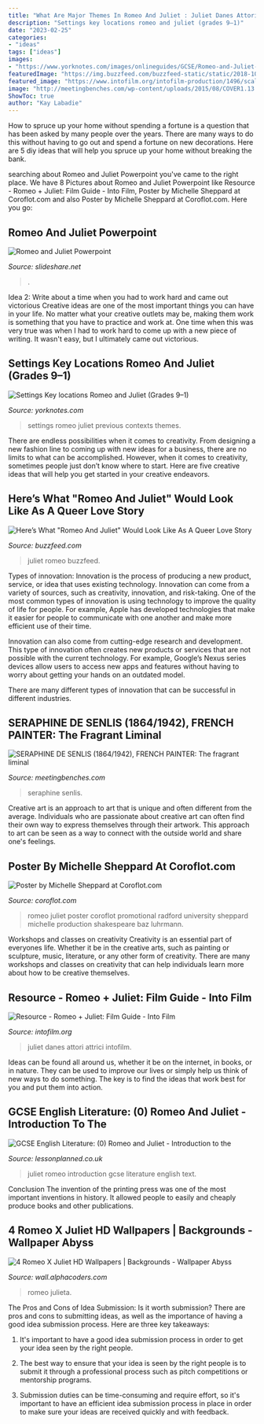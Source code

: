 ```yaml
---
title: "What Are Major Themes In Romeo And Juliet : Juliet Danes Attori Attrici Intofilm"
description: "Settings key locations romeo and juliet (grades 9–1)"
date: "2023-02-25"
categories:
- "ideas"
tags: ["ideas"]
images:
- "https://www.yorknotes.com/images/onlineguides/GCSE/Romeo-and-Juliet-2017/RandJ-settings-final.jpg"
featuredImage: "https://img.buzzfeed.com/buzzfeed-static/static/2018-10/11/12/tmp/buzzfeed-prod-web-01/43c24eecbfa1bb7c2647fc421e1c34f9-2.jpg?crop=622:325;0,90%26downsize=1250:*"
featured_image: "https://www.intofilm.org/intofilm-production/1496/scaledcropped/870x489/resources/1496/romeo-juliet-ep-20th-century-fox.jpg"
image: "http://meetingbenches.com/wp-content/uploads/2015/08/COVER1.13.jpg"
ShowToc: true
author: "Kay Labadie"
---
```



How to spruce up your home without spending a fortune is a question that has been asked by many people over the years. There are many ways to do this without having to go out and spend a fortune on new decorations. Here are 5 diy ideas that will help you spruce up your home without breaking the bank.

	

		
searching about Romeo and Juliet Powerpoint you've came to the right place. We have 8 Pictures about Romeo and Juliet Powerpoint like Resource - Romeo + Juliet: Film Guide - Into Film, Poster by Michelle Sheppard at Coroflot.com and also Poster by Michelle Sheppard at Coroflot.com. Here you go:
		
    
## Romeo And Juliet Powerpoint

<img loading=lazy src="https://image.slidesharecdn.com/romeoandjulietpowerpointenglish-121113025412-phpapp02/95/romeo-and-juliet-powerpoint-9-638.jpg?cb=1352775306" onerror="this.onerror=null;this.src='https://tse3.mm.bing.net/th?id=OIP.f7-LXEK25sTqtUi8hxNq-QHaFj&amp;pid=15.1';" alt="Romeo and Juliet Powerpoint">

_Source: slideshare.net_

>. 

	

Idea 2: Write about a time when you had to work hard and came out victorious
Creative ideas are one of the most important things you can have in your life. No matter what your creative outlets may be, making them work is something that you have to practice and work at. One time when this was very true was when I had to work hard to come up with a new piece of writing. It wasn't easy, but I ultimately came out victorious.

    
## Settings Key Locations Romeo And Juliet (Grades 9–1)

<img loading=lazy src="https://www.yorknotes.com/images/onlineguides/GCSE/Romeo-and-Juliet-2017/RandJ-settings-final.jpg" onerror="this.onerror=null;this.src='https://tse4.mm.bing.net/th?id=OIP.uBPvy-LTp2ChKdHEm6btggHaKq&amp;pid=15.1';" alt="Settings Key locations Romeo and Juliet (Grades 9–1)">

_Source: yorknotes.com_

>settings romeo juliet previous contexts themes. 

	

There are endless possibilities when it comes to creativity. From designing a new fashion line to coming up with new ideas for a business, there are no limits to what can be accomplished. However, when it comes to creativity, sometimes people just don’t know where to start. Here are five creative ideas that will help you get started in your creative endeavors.

    
## Here’s What &quot;Romeo And Juliet&quot; Would Look Like As A Queer Love Story

<img loading=lazy src="https://img.buzzfeed.com/buzzfeed-static/static/2018-10/11/12/tmp/buzzfeed-prod-web-01/43c24eecbfa1bb7c2647fc421e1c34f9-2.jpg?crop=622:325;0,90%26downsize=1250:*" onerror="this.onerror=null;this.src='https://tse2.mm.bing.net/th?id=OIP.kUSdg9GOu_jLs7D4vFAzCQHaD3&amp;pid=15.1';" alt="Here’s What &quot;Romeo And Juliet&quot; Would Look Like As A Queer Love Story">

_Source: buzzfeed.com_

>juliet romeo buzzfeed. 

	

Types of innovation:
Innovation is the process of producing a new product, service, or idea that uses existing technology. Innovation can come from a variety of sources, such as creativity, innovation, and risk-taking. 
One of the most common types of innovation is using technology to improve the quality of life for people. For example, Apple has developed technologies that make it easier for people to communicate with one another and make more efficient use of their time. 

Innovation can also come from cutting-edge research and development. This type of innovation often creates new products or services that are not possible with the current technology. For example, Google’s Nexus series devices allow users to access new apps and features without having to worry about getting your hands on an outdated model. 

There are many different types of innovation that can be successful in different industries.

    
## SERAPHINE DE SENLIS (1864/1942), FRENCH PAINTER: The Fragrant Liminal

<img loading=lazy src="http://meetingbenches.com/wp-content/uploads/2015/08/COVER1.13.jpg" onerror="this.onerror=null;this.src='https://tse1.mm.bing.net/th?id=OIP.QH8mP-kf6ZTwFuVI-Bg0AAHaE8&amp;pid=15.1';" alt="SERAPHINE DE SENLIS (1864/1942), FRENCH PAINTER: The fragrant liminal">

_Source: meetingbenches.com_

>seraphine senlis. 

	

Creative art is an approach to art that is unique and often different from the average. Individuals who are passionate about creative art can often find their own way to express themselves through their artwork. This approach to art can be seen as a way to connect with the outside world and share one's feelings.

    
## Poster By Michelle Sheppard At Coroflot.com

<img loading=lazy src="https://s3images.coroflot.com/user_files/individual_files/large_310970_UrcEK7kNbX5srkl9S_0p2i_Z0.jpg" onerror="this.onerror=null;this.src='https://tse4.mm.bing.net/th?id=OIP.mQdcqsDlXQADtc0AFlh8GAHaLc&amp;pid=15.1';" alt="Poster by Michelle Sheppard at Coroflot.com">

_Source: coroflot.com_

>romeo juliet poster coroflot promotional radford university sheppard michelle production shakespeare baz luhrmann. 

	

Workshops and classes on creativity
Creativity is an essential part of everyones life. Whether it be in the creative arts, such as painting or sculpture, music, literature, or any other form of creativity. There are many workshops and classes on creativity that can help individuals learn more about how to be creative themselves.

    
## Resource - Romeo + Juliet: Film Guide - Into Film

<img loading=lazy src="https://www.intofilm.org/intofilm-production/1496/scaledcropped/870x489/resources/1496/romeo-juliet-ep-20th-century-fox.jpg" onerror="this.onerror=null;this.src='https://tse2.mm.bing.net/th?id=OIP.6WLguZE7TizxrBeipQI70wHaEK&amp;pid=15.1';" alt="Resource - Romeo + Juliet: Film Guide - Into Film">

_Source: intofilm.org_

>juliet danes attori attrici intofilm. 

	

Ideas can be found all around us, whether it be on the internet, in books, or in nature. They can be used to improve our lives or simply help us think of new ways to do something. The key is to find the ideas that work best for you and put them into action.

    
## GCSE English Literature: (0) Romeo And Juliet - Introduction To The

<img loading=lazy src="https://lessonplanned.co.uk/wp-content/uploads/2020/08/r-and-j-IMAGE-2.png" onerror="this.onerror=null;this.src='https://tse3.mm.bing.net/th?id=OIP.IxTM8aP7eq-ljqbpAdGGNgHaEK&amp;pid=15.1';" alt="GCSE English Literature: (0) Romeo and Juliet - Introduction to the">

_Source: lessonplanned.co.uk_

>juliet romeo introduction gcse literature english text. 

	

Conclusion
The invention of the printing press was one of the most important inventions in history. It allowed people to easily and cheaply produce books and other publications.

    
## 4 Romeo X Juliet HD Wallpapers | Backgrounds - Wallpaper Abyss

<img loading=lazy src="https://images7.alphacoders.com/328/328073.jpg" onerror="this.onerror=null;this.src='https://tse3.mm.bing.net/th?id=OIP.9hAy06LCnr81rNVL_LbeJgHaEo&amp;pid=15.1';" alt="4 Romeo X Juliet HD Wallpapers | Backgrounds - Wallpaper Abyss">

_Source: wall.alphacoders.com_

>romeo julieta. 

	

The Pros and Cons of Idea Submission: Is it worth submission?
There are pros and cons to submitting ideas, as well as the importance of having a good idea submission process. Here are three key takeaways:
1. It's important to have a good idea submission process in order to get your idea seen by the right people.

2. The best way to ensure that your idea is seen by the right people is to submit it through a professional process such as pitch competitions or mentorship programs.

3. Submission duties can be time-consuming and require effort, so it's important to have an efficient idea submission process in place in order to make sure your ideas are received quickly and with feedback.

